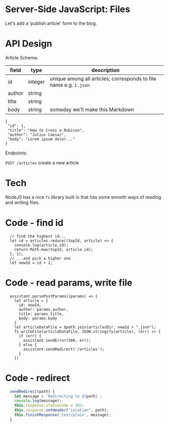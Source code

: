 # Server-Side JavaScript: Files

Let's add a 'publish article' form to the blog.

# API Design

Article Schema:

|field|type|description|
|---|---|---|
|id|integer| unique among all articles; corresponds to file name e.g. `1.json` |
|author|string|
|title|string|
|body|string| someday we'll make this Markdown | 

```
{
 "id": 1,
 "title": "How to Cross a Rubicon",
 "author": "Julius Caesar",
 "body": "Lorem ipsum dolor..."
}
``` 

Endpoints:

`POST /articles` create a new article

# Tech

NodeJS has a nice `fs` library built in that has some smooth ways of reading and writing files.

# Code - find id

```
  // find the highest id...
  let id = articles.reduce((topId, article) => {
    console.log(article.id);
    return Math.max(topId, article.id);
  }, 1);
  // ...and pick a higher one
  let newId = id + 1;
```

# Code - read params, write file

```
  assistant.parsePostParams((params) => {
    let article = {
      id: newId,
      author: params.author,
      title: params.title,
      body: params.body
    }
    let articleDataFile = $path.join(articlesDir, newId + ".json");
    fs.writeFile(articleDataFile, JSON.stringify(article), (err) => {
      if (err) {
        assistant.sendError(500, err);
      } else {
        assistant.sendRedirect('/articles');
      }
    })
```

# Code - redirect
```javascript
  sendRedirect(path) {
    let message = `Redirecting to ${path}`;
    console.log(message);
    this.response.statusCode = 302;
    this.response.setHeader('Location', path);
    this.finishResponse('text/plain', message);
  }
```
